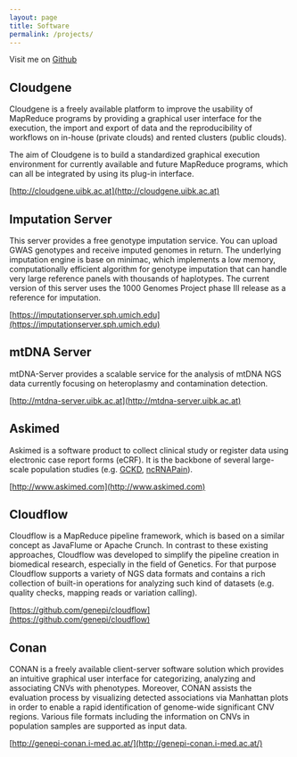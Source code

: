 ```yaml
---
layout: page
title: Software
permalink: /projects/
---
```


Visit me on [Github](http://github.com/lukfor)

## Cloudgene

Cloudgene is a freely available platform to improve the usability of MapReduce programs by providing a graphical user interface for the execution, the import and export of data and the reproducibility of workflows on in-house (private clouds) and rented clusters (public clouds).

The aim of Cloudgene is to build a standardized graphical execution environment for currently available and future MapReduce programs, which can all be integrated by using its plug-in interface.

[http://cloudgene.uibk.ac.at](http://cloudgene.uibk.ac.at)


## Imputation Server

This server provides a free genotype imputation service. You can upload GWAS genotypes and receive imputed genomes in return. The underlying imputation engine is base on minimac, which implements a low memory, computationally efficient algorithm for genotype imputation that can handle very large reference panels with thousands of haplotypes. The current version of this server uses the 1000 Genomes Project phase III release as a reference for imputation.

[https://imputationserver.sph.umich.edu](https://imputationserver.sph.umich.edu)

## mtDNA Server

mtDNA-Server provides a scalable service for the analysis of mtDNA NGS data currently focusing on heteroplasmy and contamination detection. 

[http://mtdna-server.uibk.ac.at](http://mtdna-server.uibk.ac.at)

## Askimed

Askimed is a software product to collect clinical study or register data using electronic case report forms (eCRF). It is the backbone of several large-scale population studies (e.g. [GCKD](http://www.gckd.de/), [ncRNAPain](http://www.ncrna-pain.eu/)).

[http://www.askimed.com](http://www.askimed.com)


## Cloudflow

Cloudflow is a MapReduce pipeline framework, which is based on a similar concept as JavaFlume or Apache Crunch. In contrast to these existing approaches, Cloudflow was developed to simplify the pipeline creation in biomedical research, especially in the field of Genetics. For that purpose Cloudflow supports a variety of NGS data formats and contains a rich collection of built-in operations for analyzing such kind of datasets (e.g. quality checks, mapping reads or variation calling).

[https://github.com/genepi/cloudflow](https://github.com/genepi/cloudflow)


## Conan

CONAN is a freely available client-server software solution which provides an intuitive graphical user interface for categorizing, analyzing and associating CNVs with phenotypes. Moreover, CONAN assists the evaluation process by visualizing detected associations via Manhattan plots in order to enable a rapid identification of genome-wide significant CNV regions. Various file formats including the information on CNVs in population samples are supported as input data.

[http://genepi-conan.i-med.ac.at/](http://genepi-conan.i-med.ac.at/)